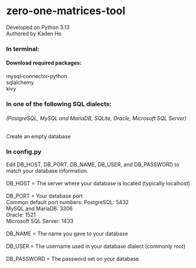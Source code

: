 # zero-one-matrices-tool
Developed on Python 3.13 \
Authored by Kaden Ho
### In terminal:
#### Download required packages:
mysql-connector-python \
sqlalchemy \
kivy
### In one of the following SQL dialects:
###### (PostgreSQL, MySQL and MariaDB, SQLite, Oracle, Microsoft SQL Server)
Create an empty database
### In config.py
Edit DB_HOST, DB_PORT, DB_NAME, DB_USER, and DB_PASSWORD to match your database information. \
\
DB_HOST = The server where your database is located (typically localhost) \
\
DB_PORT = Your database port\
Common default port numbers:
PostgreSQL: 5432 \
MySQL and MariaDB: 3306 \
Oracle: 1521 \
Microsoft SQL Server: 1433 \
\
DB_NAME = The name you gave to your database\
\
DB_USER = The username used in your database dialect (commonly root)\
\
DB_PASSWORD = The password set on your database
